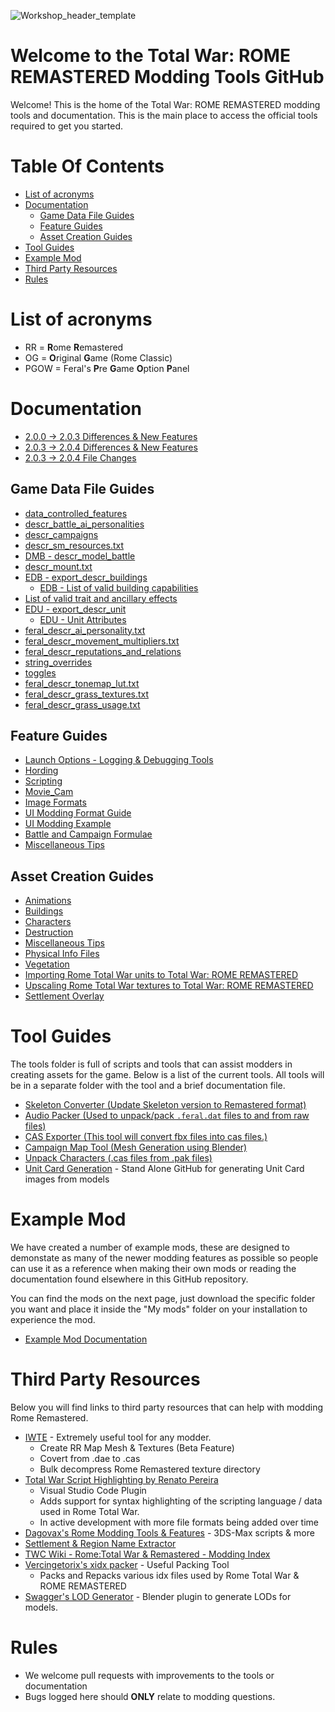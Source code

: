 ![Workshop_header_template](/Workshop_header_template.png)
# Welcome to the Total War: ROME REMASTERED Modding Tools GitHub
Welcome! This is the home of the Total War: ROME REMASTERED modding tools and documentation. This is the main place to access the official tools required to get you started.

# Table Of Contents

* [List of acronyms](#list-of-acronyms)
* [Documentation](#documentation)
   * [Game Data File Guides](#game-data-file-guides)
   * [Feature Guides](#feature-guides)
   * [Asset Creation Guides](#asset-creation-guides)
* [Tool Guides](#tool-guides)
* [Example Mod](#example-mod)
* [Third Party Resources](#third-party-resources)
* [Rules](#rules)

# List of acronyms

* RR = **R**ome **R**emastered
* OG = **O**riginal **G**ame (Rome Classic)
* PGOW = Feral's **P**re **G**ame **O**ption **P**anel

# Documentation
* [2.0.0 -> 2.0.3 Differences & New Features](/RomeRemasteredDifferences.md)
* [2.0.3 -> 2.0.4 Differences & New Features](/RomeRemastered204.md)
* [2.0.3 -> 2.0.4 File Changes](/RomeRemastered204FileChanges.md)

## Game Data File Guides


* [data_controlled_features](/documentation/data_file_guides/data_controlled_features.md)
* [descr_battle_ai_personalities](/documentation/data_file_guides/descr_battle_ai_personalities.md)
* [descr_campaigns](/documentation/data_file_guides/descr_campaigns.md)
* [descr_sm_resources.txt](/documentation/data_file_guides/descr_sm_resources.md)
* [DMB - descr_model_battle](/documentation/data_file_guides/DMB.md)
* [descr_mount.txt](/documentation/data_file_guides/descr_mount.md)
* [EDB - export_descr_buildings](/documentation/data_file_guides/EDB.md)
	* [EDB - List of valid building capabilities](/documentation/data_file_guides/building_capabilties.md)
* [List of valid trait and ancillary effects](/documentation/data_file_guides/traits_and_ancillaries.md)
* [EDU - export_descr_unit](/documentation/data_file_guides/EDU.md)
	* [EDU - Unit Attributes](/documentation/data_file_guides/unit_capabilties.md)
* [feral_descr_ai_personality.txt](/documentation/data_file_guides/feral_descr_ai_personality.md)
* [feral_descr_movement_multipliers.txt](/documentation/data_file_guides/feral_descr_movement_multipliers.md)
* [feral_descr_reputations_and_relations](/documentation/data_file_guides/feral_descr_reputations_and_relations.md)
* [string_overrides](/documentation/data_file_guides/string_overrides.md)
* [toggles](/documentation/data_file_guides/toggles.md)
* [feral_descr_tonemap_lut.txt](/documentation/data_file_guides/feral_descr_tonemap_lut.md)
* [feral_descr_grass_textures.txt](/documentation/data_file_guides/feral_descr_grass_textures.md)
* [feral_descr_grass_usage.txt](/documentation/data_file_guides/feral_descr_grass_usage.md)

## Feature Guides
* [Launch Options - Logging & Debugging Tools](/documentation/feature_guides/logging/logging.md)
* [Hording](/documentation/feature_guides/hording.md)
* [Scripting](/documentation/feature_guides/scripts/Scripts.md)
* [Movie_Cam](/documentation/feature_guides/movie_cam.md)
* [Image Formats](/documentation/feature_guides/image_formats.md)
* [UI Modding Format Guide](/documentation/feature_guides/ui_modding_guide.md)
* [UI Modding Example](/documentation/feature_guides/ui_modding_example.md)
* [Battle and Campaign Formulae](/documentation/feature_guides/Battle_and_Campaign_Formulae.md)
* [Miscellaneous Tips](/documentation/feature_guides/MiscellaneousTips.md)

## Asset Creation Guides
* [Animations](/documentation/techart_guides/Animations.md)
* [Buildings](documentation/techart_guides/Buildings.md)
* [Characters](documentation/techart_guides/Characters.md)
* [Destruction](documentation/techart_guides/Destruction.md)
* [Miscellaneous Tips](documentation/techart_guides/MiscellaneousTips.md)
* [Physical Info Files](documentation/techart_guides/PhysicalInfoFiles.md)
* [Vegetation](documentation/Vegetation.md)
* [Importing Rome Total War units to Total War: ROME REMASTERED](documentation/techart_guides/Importing_RTW_units_to_Remastered.md)
* [Upscaling Rome Total War textures to Total War: ROME REMASTERED](documentation/techart_guides/Upscaling_RTW_Textures_to_Remastered.md)
* [Settlement Overlay](documentation/techart_guides/Settlement_Overlay.md)

# Tool Guides

The tools folder is full of scripts and tools that can assist modders in creating assets for the game. Below is a list of the current tools. All tools will be in a separate folder with the tool and a brief documentation file.

* [Skeleton Converter (Update Skeleton version to Remastered format)](tools/SkeletonConverter/SkeletonConverter.md)
* [Audio Packer (Used to unpack/pack `.feral.dat` files to and from raw files)](tools/AudioPacker/AudioPacker.md)
* [CAS Exporter (This tool will convert fbx files into cas files.)](tools/CasPacker/casconv.md)
* [Campaign Map Tool (Mesh Generation using Blender)](tools/CampaignMapTool/CampaignMapTool.md)
* [Unpack Characters (.cas files from .pak files)](tools/unpack_characters/unpack_characters.md)
* [Unit Card Generation](https://github.com/FeralInteractive/romeremastered-unitcards) - Stand Alone GitHub for generating Unit Card images from models 

# Example Mod

We have created a number of example mods, these are designed to demonstate as many of the newer modding features as possible so people can use it as a reference when making their own mods or reading the documentation found elsewhere in this GitHub repository.

You can find the mods on the next page, just download the specific folder you want and place it inside the "My mods" folder on your installation to experience the mod.

* [Example Mod Documentation](/example_mods/ExampleMods.md)

# Third Party Resources

Below you will find links to third party resources that can help with modding Rome Remastered.

* [IWTE](https://wiki.twcenter.net/index.php?title=IWTE) - Extremely useful tool for any modder.
  * Create RR Map Mesh & Textures (Beta Feature)
  * Covert from .dae to .cas
  * Bulk decompress Rome Remastered texture directory
* [Total War Script Highlighting by Renato Pereira](https://marketplace.visualstudio.com/items?itemName=RenatoPereira.total-war-script-highlighting)
  * Visual Studio Code Plugin
  * Adds support for syntax highlighting of the scripting language / data used in Rome Total War.
  * In active development with more  file formats being added over time
* [Dagovax's Rome Modding Tools & Features](https://github.com/Dagovax/Rome-Total-War-Tools-and-Features) - 3DS-Max scripts & more  
* [Settlement & Region Name Extractor](https://github.com/zkajo/RTW-Region-Extractor)
* [TWC Wiki - Rome:Total War & Remastered - Modding Index](https://wiki.twcenter.net/index.php?title=Rome:Total_War_%26_Remastered_-_Modding_Index)
* [Vercingetorix's xidx packer](https://github.com/AKAfreaky/XIDX) - Useful Packing Tool
  * Packs and Repacks various idx files used by Rome Total War & ROME REMASTERED
* [Swagger's LOD Generator](https://github.com/iamemc/LOD_Generator) - Blender plugin to generate LODs for models. 

# Rules

* We welcome pull requests with improvements to the tools or documentation
* Bugs logged here should **ONLY** relate to modding questions.
